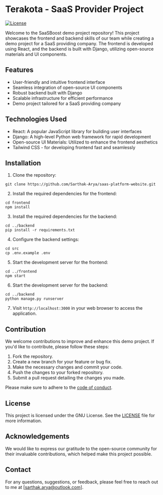 # Terakota - SaaS Provider Project

[![License](https://img.shields.io/badge/license-GNU-blue.svg)](LICENSE)

Welcome to the SaaSBoost demo project repository! This project showcases the frontend and backend skills of our team while creating a demo project for a SaaS providing company. The frontend is developed using React, and the backend is built with Django, utilizing open-source materials and UI components.

## Features

- User-friendly and intuitive frontend interface
- Seamless integration of open-source UI components
- Robust backend built with Django
- Scalable infrastructure for efficient performance
- Demo project tailored for a SaaS providing company

## Technologies Used

- React: A popular JavaScript library for building user interfaces
- Django: A high-level Python web framework for rapid development
- Open-source UI Materials: Utilized to enhance the frontend aesthetics
- Tailwind CSS - for developing frontend fast and seamlessly

## Installation

1. Clone the repository:

```shell
git clone https://github.com/Sarthak-Arya/saas-platform-website.git
```

2. Install the required dependencies for the frontend:

```shell
cd frontend
npm install
```

3. Install the required dependencies for the backend:

```shell
cd ../backend
pip install -r requirements.txt
```

4. Configure the backend settings:

```shell
cd src
cp .env.example .env
```

5. Start the development server for the frontend:

```shell
cd ../frontend
npm start
```

6. Start the development server for the backend:

```shell
cd ../backend
python manage.py runserver
```

7. Visit `http://localhost:3000` in your web browser to access the application.

## Contribution

We welcome contributions to improve and enhance this demo project. If you'd like to contribute, please follow these steps:

1. Fork the repository.
2. Create a new branch for your feature or bug fix.
3. Make the necessary changes and commit your code.
4. Push the changes to your forked repository.
5. Submit a pull request detailing the changes you made.

Please make sure to adhere to the [code of conduct](CODE_OF_CONDUCT.md).

## License

This project is licensed under the GNU License. See the [LICENSE](LICENSE) file for more information.

## Acknowledgements

We would like to express our gratitude to the open-source community for their invaluable contributions, which helped make this project possible.

## Contact

For any questions, suggestions, or feedback, please feel free to reach out to me at [sarthak.arya@outlook.com].
